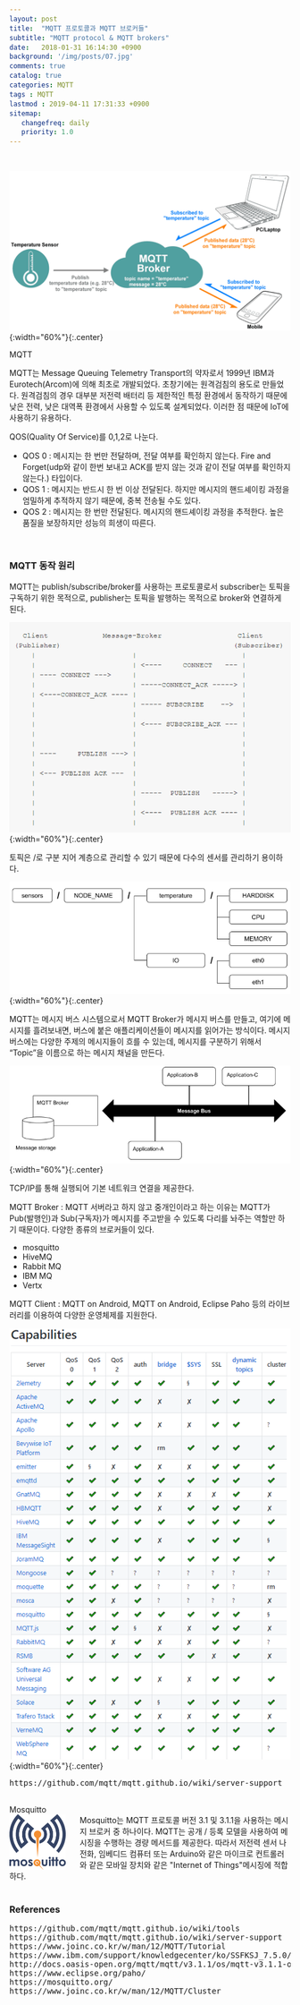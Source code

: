 ```yaml
---
layout: post
title:  "MQTT 프로토콜과 MQTT 브로커들"
subtitle: "MQTT protocol & MQTT brokers"
date:   2018-01-31 16:14:30 +0900
background: '/img/posts/07.jpg'
comments: true
catalog: true
categories: MQTT
tags : MQTT
lastmod : 2019-04-11 17:31:33 +0900
sitemap:
   changefreq: daily
   priority: 1.0
---
```

<br>

![/img/Ch](/img/MQTT/MQTT-Broker-structure.png){:width="60%"}{:.center}


<div class="contentTitle">
MQTT
</div>

MQTT는 Message Queuing Telemetry Transport의 약자로서 1999년 IBM과 Eurotech(Arcom)에 의해 최초로 개발되었다. 초창기에는 원격검침의 용도로 만들었다. 원격검침의 경우 대부분 저전력 배터리 등 제한적인 특정 환경에서 동작하기 때문에 낮은 전력, 낮은 대역폭 환경에서 사용할 수 있도록 설계되었다. 이러한 점 때문에 IoT에 사용하기 유용하다.

QOS(Quality Of Service)를 0,1,2로 나눈다.

- QOS 0 : 메시지는 한 번만 전달하며, 전달 여부를 확인하지 않는다. Fire and Forget(udp와 같이 한번 보내고 ACK를 받지 않는 것과 같이 전달 여부를 확인하지 않는다.) 타입이다.
- QOS 1 : 메시지는 반드시 한 번 이상 전달된다. 하지만 메시지의 핸드셰이킹 과정을 엄밀하게 추적하지 않기 때문에, 중복 전송될 수도 있다.
- QOS 2 : 메시지는 한 번만 전달된다. 메시지의 핸드셰이킹 과정을 추적한다. 높은 품질을 보장하지만 성능의 희생이 따른다.  
<br>

### MQTT 동작 원리
MQTT는 publish/subscribe/broker를 사용하는 프로토콜로서 subscriber는 토픽을 구독하기 위한 목적으로, publisher는 토픽을 발행하는 목적으로 broker와 연결하게 된다.

![/img/Ch](/img/MQTT/MQTT-structure.png){:width="60%"}{:.center}

토픽은 /로 구분 지어 계층으로 관리할 수 있기 때문에 다수의 센서를 관리하기 용이하다.

![/img/Ch](/img/MQTT/MQTT-topic-structure.png){:width="60%"}{:.center}

MQTT는 메시지 버스 시스템으로서 MQTT Broker가 메시지 버스를 만들고, 여기에 메시지를 흘려보내면, 버스에 붙은 애플리케이션들이 메시지를 읽어가는 방식이다. 메시지 버스에는 다양한 주제의 메시지들이 흐를 수 있는데, 메시지를 구분하기 위해서 “Topic”을 이름으로 하는 메시지 채널을 만든다.

![/img/Ch](/img/MQTT/MQTT-message-structure.png){:width="60%"}{:.center}

TCP/IP를 통해 실행되어 기본 네트워크 연결을 제공한다.


MQTT Broker : MQTT 서버라고 하지 않고 중개인이라고 하는 이유는 MQTT가 Pub(발행인)과 Sub(구독자)가 메시지를 주고받을 수 있도록 다리를 놔주는 역할만 하기 때문이다. 다양한 종류의 브로커들이 있다.
- mosquitto
- HiveMQ
- Rabbit MQ
- IBM MQ
- Vertx

MQTT Client : MQTT on Android, MQTT on Android, Eclipse Paho 등의 라이브러리를 
이용하여 다양한 운영체제를 지원한다.

![/img/Ch](/img/MQTT/MQTT-Broker-compare.png){:width="60%"}{:.center}
<pre>https://github.com/mqtt/mqtt.github.io/wiki/server-support</pre>

<br>
<div class="contentTitle">
Mosquitto
</div>
<div>
 <img src="/img/MQTT/mqtt-logo.png" width="20%" align="left" style="margin-right:5%"/>
 Mosquitto는 MQTT 프로토콜 버전 3.1 및 3.1.1을 사용하는 메시지 브로커 중 하나이다. 
MQTT는 공개 / 등록 모델을 사용하여 메시징을 수행하는 경량 메서드를 제공한다. 따라서 저전력 센서 나 전화, 임베디드 컴퓨터 또는 Arduino와 같은 마이크로 컨트롤러와 같은 모바일 장치와 같은 "Internet of Things"메시징에 적합하다.
</div>
<br clear="left">


### References

<pre>
https://github.com/mqtt/mqtt.github.io/wiki/tools
https://github.com/mqtt/mqtt.github.io/wiki/server-support
https://www.joinc.co.kr/w/man/12/MQTT/Tutorial
https://www.ibm.com/support/knowledgecenter/ko/SSFKSJ_7.5.0/com.ibm.mm.tc.doc/tc60340_.htm
http://docs.oasis-open.org/mqtt/mqtt/v3.1.1/os/mqtt-v3.1.1-os.html#_Table_2.2_-
https://www.eclipse.org/paho/
https://mosquitto.org/
https://www.joinc.co.kr/w/man/12/MQTT/Cluster
</pre>